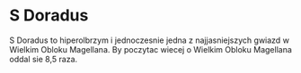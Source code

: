# S Doradus

S Doradus to hiperolbrzym i jednoczesnie jedna z najjasniejszych gwiazd w
Wielkim Obloku Magellana. By poczytac wiecej o Wielkim Obloku Magellana oddal
sie 8,5 raza.
